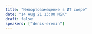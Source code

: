 ```yaml
---
title: "Импортозамещение в ИТ сфере"
date: "14 Aug 21 13:00 MSK"
draft: false
speakers: ["denis-eremin"]
---
```


